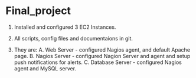 # Final_project

1. Installed and configured 3 EC2 Instances.

2. All scripts, config files and documentaions in git.

3. They are:
	A. Web Server - configured Nagios agent, and default Apache page.
	B. Nagios Server - configured Nagion Server and agent and setup push notifications for alerts.
	C. Database Server - configured Nagios agent and MySQL server.


